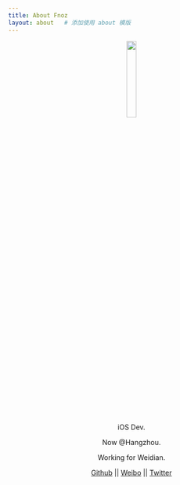 ```yaml
---
title: About Fnoz
layout: about   # 添加使用 about 模版
---
```

<div align="center" display="inline" float="left"><img width=20% src="http://7xl2dx.com1.z0.glb.clouddn.com/Gastly_logo.png" alt=""></div>

<div align="center">
iOS Dev.

Now @Hangzhou.

Working for Weidian.

[Github](http://github.com/fnoz)    ||    [Weibo](http://weibo.com/fnoz)    ||    [Twitter](https://twitter.com/fnozcn)</div>